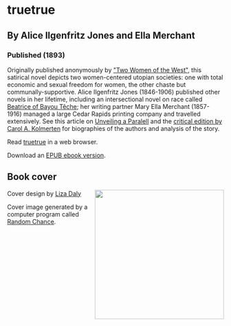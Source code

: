 # truetrue
## By Alice Ilgenfritz Jones and Ella Merchant
### Published (1893)

  Originally published anonymously by ["Two Women of the
  West"](http://www.sf-encyclopedia.com/entry/two_women_of_the_west),
  this satirical novel depicts two women-centered utopian societies: one
  with total economic and sexual freedom for women, the other chaste but
  communally-supportive. Alice Ilgenfritz Jones (1846-1906) published
  other novels in her lifetime, including an intersectional novel on
  race called [Beatrice of Bayou
  Têche](https://uwpress.wisc.edu/books/0679.htm); her writing partner
  Mary Ella Merchant (1857-1916) managed a large Cedar Rapids printing
  company and travelled extensively. See this article on [Unveiling a
  Paralell](https://lizadaly.com/pages/utopian-novels/unveiling-a-parallel.html)
  and the [critical edition by Carol A.
  Kolmerten](https://play.google.com/store/books/details?id=8GD9gU8Dlw4C&rdid=book-8GD9gU8Dlw4C&rdot=1&source=gbs_vpt_read)
  for biographies of the authors and analysis of the story.


Read [truetrue](https://lizadaly.github.io/utopia-novels/books/unveiling-a-parallel/unveiling-a-parallel.html) in a web browser.

Download an [EPUB ebook version](https://lizadaly.github.io/utopia-novels/books/unveiling-a-parallel/unveiling-a-parallel.epub).

## Book cover
<img src="https://lizadaly.github.io/utopia-novels/books/unveiling-a-parallel/cover.png" height="300" align="right">

Cover design by [Liza Daly](https://lizadaly.com)

Cover image generated by a computer program called [Random
Chance](https://medium.com/@liza/rando-beauty-4bb5c4b8bd91).
